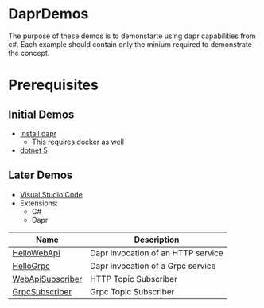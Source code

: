 # DaprDemos

The purpose of these demos is to demonstarte using dapr capabilities from c#. Each example should contain only the minium required to demonstrate the concept.

# Prerequisites 


## Initial Demos
* [Install dapr](https://docs.dapr.io/getting-started/)
    * This requires docker as well
* [dotnet 5](https://dotnet.microsoft.com/download)

## Later Demos
* [Visual Studio Code](https://code.visualstudio.com/)
* Extensions:
    * C#
    * Dapr

 | Name | Description|
 |-|-|
 |[HelloWebApi](DaprDemo.D001.HelloWebApi)| Dapr invocation of an HTTP service |
 |[HelloGrpc](DaprDemo.D002.HelloGrpc) | Dapr invocation of a Grpc service|
 |[WebApiSubscriber](DaprDemo.D003.WebApiSubscriber) | HTTP Topic Subscriber|
 |[GrpcSubscriber](DaprDemo.D004.GrpcSubscriber) | Grpc Topic Subscriber|

